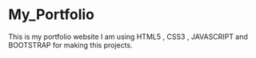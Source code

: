 # My_Portfolio
This is my portfolio website I am using HTML5 , CSS3 , JAVASCRIPT and BOOTSTRAP for making this projects.
